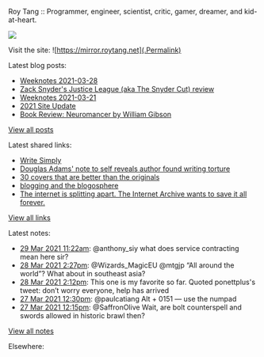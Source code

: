 Roy Tang :: Programmer, engineer, scientist, critic, gamer, dreamer, and kid-at-heart.

![](https://roytang.net/img/profile.jpg)

Visit the site: ![https://mirror.roytang.net](.Permalink)

Latest blog posts:
    

- [Weeknotes 2021-03-28](https://mirror.roytang.net/2021/03/weeknotes-2021-03-28/)
- [Zack Snyder&#39;s Justice League (aka The Snyder Cut) review](https://mirror.roytang.net/2021/03/zack-snyders-justice-league-aka-the-snyder-cut-review/)
- [Weeknotes 2021-03-21](https://mirror.roytang.net/2021/03/weeknotes-2021-03-21/)
- [2021 Site Update](https://mirror.roytang.net/2021/03/2021-site-update/)
- [Book Review: Neuromancer by William Gibson](https://mirror.roytang.net/2021/03/book-review-neuromancer-by-william-gibson/)

[View all posts](https://mirror.roytang.net/blog)

Latest shared links:
    

- [Write Simply](https://mirror.roytang.net/2021/03/write-simply/)
- [Douglas Adams&#39; note to self reveals author found writing torture](https://mirror.roytang.net/2021/03/douglas-adams-note-to-self-reveals-author-found-writing-torture/)
- [30 covers that are better than the originals](https://mirror.roytang.net/2021/03/30-covers-that-are-better-than-the-originals/)
- [blogging and the blogosphere](https://mirror.roytang.net/2021/03/blogging-and-the-blogosphere/)
- [The internet is splitting apart. The Internet Archive wants to save it all forever.](https://mirror.roytang.net/2021/03/the-internet-is-splitting-apart-the-internet-archive-wants-to-save-it-all-forever/)

[View all links](https://mirror.roytang.net/links)

Latest notes:
    

- [29 Mar 2021 11:22am](https://mirror.roytang.net/2021/03/1376494924409933826/): @anthony_siy what does service contracting mean here sir?
- [28 Mar 2021 2:27pm](https://mirror.roytang.net/2021/03/1376179123924598786/): @Wizards_MagicEU @mtgjp &ldquo;All around the world&rdquo;? What about in southeast asia?
- [28 Mar 2021 2:12pm](https://mirror.roytang.net/2021/03/1376175428121939970/): This one is my favorite so far.
Quoted ponettplus&#39;s tweet:   don&rsquo;t worry everyone, help has arrived  
- [27 Mar 2021 12:30pm](https://mirror.roytang.net/2021/03/1375787410055827462/): @paulcatiang Alt + 0151 — use the numpad
- [27 Mar 2021 12:15pm](https://mirror.roytang.net/2021/03/1375783440952397832/): @SaffronOlive Wait, are bolt counterspell and swords allowed in historic brawl then?

[View all notes](https://mirror.roytang.net/notes)

Elsewhere:
